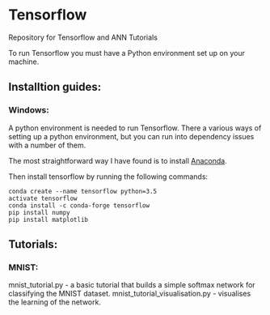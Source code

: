 # Tensorflow
Repository for Tensorflow and ANN Tutorials

To run Tensorflow you must have a Python environment set up on your machine.


## Installtion guides:

### Windows:

A python environment is needed to run Tensorflow. There a various ways of setting up a python environment, but you can run into dependency issues with a number of them.

The most straightforward way I have found is to install [Anaconda](https://www.anaconda.com/download/).

Then install tensorflow by running the following commands:
```
conda create --name tensorflow python=3.5 
activate tensorflow
conda install -c conda-forge tensorflow 
pip install numpy
pip install matplotlib
```


## Tutorials:

### MNIST:
mnist_tutorial.py - a basic tutorial that builds a simple softmax network for classifying the MNIST dataset.
mnist_tutorial_visualisation.py - visualises the learning of the network.
